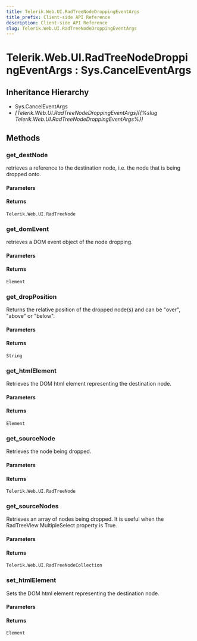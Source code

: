 ```yaml
---
title: Telerik.Web.UI.RadTreeNodeDroppingEventArgs 
title_prefix: Client-side API Reference
description: Client-side API Reference
slug: Telerik.Web.UI.RadTreeNodeDroppingEventArgs
---
```


# Telerik.Web.UI.RadTreeNodeDroppingEventArgs : Sys.CancelEventArgs

## Inheritance Hierarchy

* Sys.CancelEventArgs
* *[Telerik.Web.UI.RadTreeNodeDroppingEventArgs]({%slug Telerik.Web.UI.RadTreeNodeDroppingEventArgs%})*


## Methods

### get_destNode

retrieves a reference to the destination node, i.e. the node that is being dropped onto.

#### Parameters

#### Returns

`Telerik.Web.UI.RadTreeNode` 

### get_domEvent

retrieves a DOM event object of the node dropping.

#### Parameters

#### Returns

`Element`

### get_dropPosition

Returns the relative position of the dropped node(s) and can be "over", "above" or "below". 

#### Parameters

#### Returns

`String` 

### get_htmlElement

Retrieves the DOM html element representing the destination node.

#### Parameters

#### Returns

`Element` 

### get_sourceNode

Retrieves the node being dropped.

#### Parameters

#### Returns

`Telerik.Web.UI.RadTreeNode` 

### get_sourceNodes

Retrieves an array of nodes being dropped. It is useful when the RadTreeView MultipleSelect property is True.

#### Parameters

#### Returns

`Telerik.Web.UI.RadTreeNodeCollection` 

### set_htmlElement

Sets the DOM html element representing the destination node.

#### Parameters

#### Returns

`Element` 


